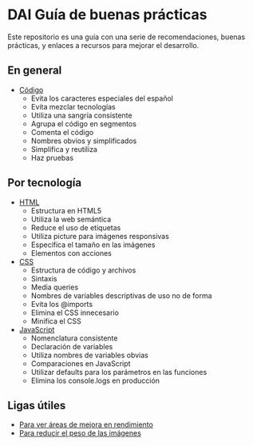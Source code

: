 # DAI Guía de buenas prácticas 

Este repositorio es una guía con una serie de recomendaciones, buenas prácticas, y enlaces a recursos para mejorar el desarrollo.

## En general
* [Código](generales.md)
    * Evita los caracteres especiales del español
    * Evita mezclar tecnologías
    * Utiliza una sangría consistente
    * Agrupa el código en segmentos
    * Comenta el código
    * Nombres obvios y simplificados
    * Simplifica y reutiliza
    * Haz pruebas
 
## Por tecnología
* [HTML](./html.md)
    * Estructura en HTML5
    * Utiliza la web semántica
    * Reduce el uso de etiquetas
    * Utiliza picture para imágenes responsivas
    * Especifica el tamaño en las imágenes
    * Elementos con acciones
* [CSS](./css.md)
    * Estructura de código y archivos
    * Sintaxis
    * Media queries
    * Nombres de variables descriptivas de uso no de forma
    * Evita los @imports
    * Elimina el CSS innecesario
    * Minifica el CSS
* [JavaScript](./javascript.md)
    * Nomenclatura consistente
    * Declaración de variables
    * Utiliza nombres de variables obvias
    * Comparaciones en JavaScript
    * Utilizar defaults para los parámetros en las funciones
    * Elimina los console.logs en producción

## Ligas útiles
* [Para ver áreas de mejora en rendimiento](https://developers.google.com/speed/pagespeed/insights/?hl=es)
* [Para reducir el peso de las imágenes](https://squoosh.app/)
